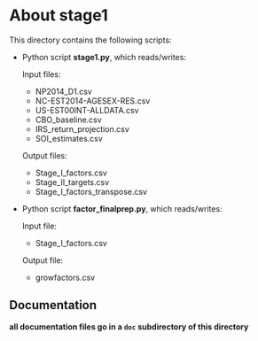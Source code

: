 About stage1
============

This directory contains the following scripts:

* Python script **stage1.py**, which reads/writes:

  Input files:
    - NP2014_D1.csv
    - NC-EST2014-AGESEX-RES.csv
    - US-EST00INT-ALLDATA.csv
    - CBO_baseline.csv
    - IRS_return_projection.csv
    - SOI_estimates.csv

  Output files:
    - Stage_I_factors.csv
    - Stage_II_targets.csv
    - Stage_I_factors_transpose.csv

* Python script **factor_finalprep.py**, which reads/writes:

  Input file:
    - Stage_I_factors.csv

  Output file:
    - growfactors.csv


Documentation
-------------

**all documentation files go in a `doc` subdirectory of this directory**
